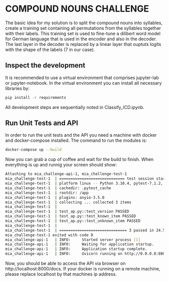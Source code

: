 # COMPOUND NOUNS CHALLENGE
The basic idea for my solution is to split the compound nouns into syllables, create a training set containing all permutations from the syllables together with their labels.
This training set is used to fine-tune a dilibert word model for German language that is used in the encoder and also in the decoder.
The last layer in the decoder is replaced by a linear layer that ouptuts logits with the shape of the labels (7 in our case).

## Inspect the development
It is recommended to use a virtual environment that comprises jupyter-lab or jupyter-notebook.
In the virtual environment you can install all necessary libraries by:
```bash
pip install -r requirements
```
All development steps are sequentially noted in Classify_ICD.ipynb.

## Run Unit Tests and API
In order to run the unit tests and the API you need a machine with docker and docker-compose installed.
The command to run the modules is:
```bash
docker-compose up --build
```
Now you can grab a cup of coffee and wait for the build to finish.
When everything is up and runnig your screen should show:
```bash
Attaching to mia_challenge-api-1, mia_challenge-test-1
mia_challenge-test-1  | ============================= test session starts ==============================
mia_challenge-test-1  | platform linux -- Python 3.10.4, pytest-7.1.2, pluggy-1.0.0 -- /usr/local/bin/python
mia_challenge-test-1  | cachedir: .pytest_cache
mia_challenge-test-1  | rootdir: /app
mia_challenge-test-1  | plugins: anyio-3.5.0
mia_challenge-test-1  | collecting ... collected 3 items
mia_challenge-test-1  | 
mia_challenge-test-1  | test_ap.py::test_version PASSED                                          [ 33%]
mia_challenge-test-1  | test_ap.py::test_known_item PASSED                                       [ 66%]
mia_challenge-test-1  | test_ap.py::test_unknown_item PASSED                                     [100%]
mia_challenge-test-1  | 
mia_challenge-test-1  | ============================== 3 passed in 24.57s ==============================
mia_challenge-test-1 exited with code 0
mia_challenge-api-1   | INFO:     Started server process [1]
mia_challenge-api-1   | INFO:     Waiting for application startup.
mia_challenge-api-1   | INFO:     Application startup complete.
mia_challenge-api-1   | INFO:     Uvicorn running on http://0.0.0.0:8000 (Press CTRL+C to quit)
```
Now, you should be able to access the API via browser on http://localhost:8000/docs. If your docker is running on a remote machine, please replace localhost by that machines ip address.
